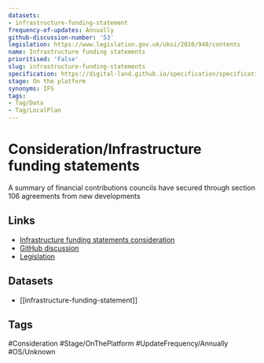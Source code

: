 ```yaml
---
datasets:
- infrastructure-funding-statement
frequency-of-updates: Annually
github-discussion-number: '53'
legislation: https://www.legislation.gov.uk/uksi/2010/948/contents
name: Infrastructure funding statements
prioritised: 'False'
slug: infrastructure-funding-statements
specification: https://digital-land.github.io/specification/specification/infrastructure-funding-statement/
stage: On the platform
synonyms: IFS
tags:
- Tag/Data
- Tag/LocalPlan
---
```


# Consideration/Infrastructure funding statements

A summary of financial contributions councils have secured through section 106 agreements from new developments

## Links

* [Infrastructure funding statements consideration](https://design.planning.data.gov.uk/planning-consideration/infrastructure-funding-statements)
* [GitHub discussion](https://github.com/digital-land/data-standards-backlog/discussions/53)
* [Legislation](https://www.legislation.gov.uk/uksi/2010/948/contents)

## Datasets

* [[infrastructure-funding-statement]]

## Tags

#Consideration #Stage/OnThePlatform #UpdateFrequency/Annually #OS/Unknown
